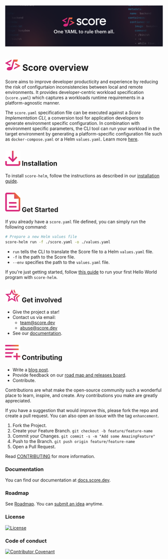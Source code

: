 ![Score banner](docs/images/banner.png)

# ![Score](docs/images/logo.svg) Score overview

Score aims to improve developer producticity and experience by reducing the risk of configurtaion inconsistencies between local and remote environments. It provides developer-centric workload specification (`score.yaml`) which captures a workloads runtime requirements in a platform-agnostic manner.

The `score.yaml` specification file can be executed against a _Score Implementation CLI_, a conversion tool for application developers to generate environment specific configuration. In combination with environment specific parameters, the CLI tool can run your workload in the target environment by generating a platform-specific configuration file such as `docker-compose.yaml` or a Helm `values.yaml`. Learn more [here](https://github.com/score-spec/spec#-what-is-score).

## ![Installation](docs/images/install.svg) Installation

To install `score-helm`, follow the instructions as described in our [installation guide](https://docs.score.dev/docs/get-started/install/).

## ![Get Started](docs/images/overview.svg) Get Started

If you already have a `score.yaml` file defined, you can simply run the following command:

```bash
# Prepare a new Helm values file
score-helm run -f ./score.yaml -o ./values.yaml
```

- `run` tells the CLI to translate the Score file to a Helm `values.yaml` file.
- `-f` is the path to the Score file.
- `--env` specifies the path to the `values.yaml` file.

If you're just getting started, follow [this guide](https://docs.score.dev/docs/get-started/score-helm-hello-world/) to run your first Hello World program with `score-helm`.

## ![Get involved](docs/images/get-involved.svg) Get involved

- Give the project a star!
- Contact us via email:
  - team@score.dev
  - abuse@score.dev
- See our [documentation](https://docs.score.dev).

## ![Contributing](docs/images/contributing.svg) Contributing

- Write a [blog post](https://score.dev/blog).
- Provide feedback on our [road map and releases board](https://github.com/score-spec/spec/blob/main/roadmap.md#get-involved).
- Contribute.

Contributions are what make the open-source community such a wonderful place to learn, inspire, and create. Any contributions you make are greatly appreciated.

If you have a suggestion that would improve this, please fork the repo and create a pull request. You can also open an issue with the tag `enhancement`.

1. Fork the Project.
2. Create your Feature Branch. `git checkout -b feature/feature-name`
3. Commit your Changes. `git commit -s -m "Add some AmazingFeature"`
4. Push to the Branch. `git push origin feature/feature-name`
5. Open a Pull Request.

Read [CONTRIBUTING](CONTRIBUTING.md) for more information.

### Documentation

You can find our documentation at [docs.score.dev](https://docs.score.dev/docs).

### Roadmap

See [Roadmap](https://github.com/score-spec/spec/blob/main/roadmap.md). You can [submit an idea](https://github.com/score-spec/spec/blob/main/roadmap.md#get-involved) anytime.

### License

[![License](https://img.shields.io/badge/License-Apache_2.0-blue.svg)](https://opensource.org/licenses/Apache-2.0)

### Code of conduct

[![Contributor Covenant](https://img.shields.io/badge/Contributor%20Covenant-2.1-4baaaa.svg)](code_of_conduct.md)
